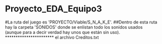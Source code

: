 # Proyecto_EDA_Equipo3
#La ruta del juego es 'PROYECTO/Viable/S_N_A_K_E'.
  ##Dentro de esta ruta hay la carpeta 'SONIDOS' donde se enlistan todo los sonidos usados (aunque para a decir verdad hay unos que están sin uso).
  *********************** el archivo Creditos.txt
